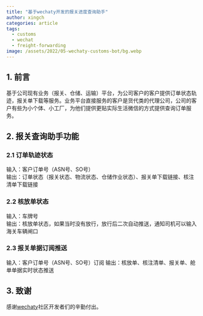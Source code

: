 ```yaml
---
title: "基于wechaty开发的报关进度查询助手"
author: xingch
categories: article
tags:
  - customs
  - wechat
  - freight-forwarding 
image: /assets/2022/05-wechaty-customs-bot/bg.webp
---
```


## 1. 前言

基于公司现有业务（报关、仓储、运输）平台，为公司客户的客户提供订单状态轨迹，报关单下载等服务。业务平台直接服务的客户是货代类的代理公司，公司的客户有些为小个体、小工厂，为他们提供更贴实际生活微信的方式提供查询订单服务。

## 2. 报关查询助手功能

### 2.1 订单轨迹状态
输入：客户订单号（ASN号、SO号）    
输出：订单状态（报关状态、物流状态、仓储作业状态）、报关单下载链接、核注清单下载链接

### 2.2 核放单状态
输入：车牌号   
输出：核放单状态，如果当时没有放行，放行后二次自动推送，通知司机可以输入海关车辆闸口

### 2.3 报关单据订阅推送
输入：客户订单号（ASN号、SO号）订阅
输出：核放单、核注清单、报关单、舱单单据实时状态推送


## 3. 致谢

感谢[wechaty](https://wechaty.js.org/)社区开发者们的辛勤付出。
